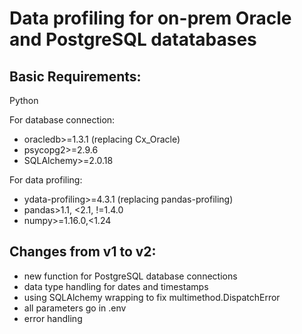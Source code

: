 # Data profiling for on-prem Oracle and PostgreSQL datatabases

## Basic Requirements:

Python 

For database connection:
* oracledb>=1.3.1 (replacing Cx_Oracle)
* psycopg2>=2.9.6
* SQLAlchemy>=2.0.18

For data profiling: 
* ydata-profiling>=4.3.1 (replacing pandas-profiling)
* pandas>1.1, <2.1, !=1.4.0
* numpy>=1.16.0,<1.24


## Changes from v1 to v2:
* new function for PostgreSQL database connections
* data type handling for dates and timestamps 
* using SQLAlchemy wrapping to fix multimethod.DispatchError
* all parameters go in .env
* error handling